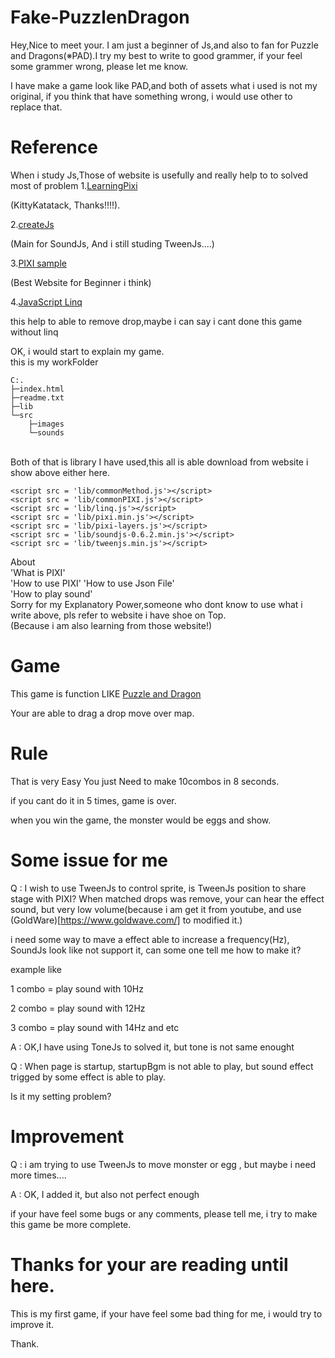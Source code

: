 # Fake-PuzzlenDragon

Hey,Nice to meet your.
I am just a beginner of Js,and also to fan for Puzzle and Dragons(※PAD).I try my best to write to 
good grammer, if your feel some grammer wrong, please let me know.

I have make a game look like PAD,and both of assets what i used is not my original, if you think that have something wrong, 
i would use other to replace that.

# Reference
When i study Js,Those of website is usefully and really help to to solved most of problem
1.[LearningPixi](https://github.com/kittykatattack/learningPixi)

(KittyKatatack, Thanks!!!!).

2.[createJs](https://createjs.com/)

(Main for SoundJs, And i still studing TweenJs....)      

3.[PIXI sample](http://pixijs.io/examples/#/basics/basic.js)

(Best Website for Beginner i think)      

4.[JavaScript Linq](https://github.com/mihaifm/linq/)

this help to able to remove drop,maybe i can say i cant done this game without linq                                                                  

OK, i would start to explain my game.                                                                                        
this is my workFolder      
```
C:.                                                                                                                                    
├─index.html                                                                                                                                    
├─readme.txt                                                                                                                                    
├─lib                                                                                                                                    
└─src                                                                                                                                    
    ├─images                                                                                                                                    
    └─sounds
```
                                                                                                                                        
Both of that is library I have used,this all is able download from website i show above either here. 
```
<script src = 'lib/commonMethod.js'></script>
<script src = 'lib/commonPIXI.js'></script>
<script src = 'lib/linq.js'></script>      
<script src = 'lib/pixi.min.js'></script>  
<script src = 'lib/pixi-layers.js'></script>                                                                                           
<script src = 'lib/soundjs-0.6.2.min.js'></script>  
<script src = 'lib/tweenjs.min.js'></script>                   
```

About                                                
'What is PIXI'                                                                                                                           
'How to use PIXI'
'How to use Json File'  
'How to play sound'    
Sorry for my Explanatory Power,someone who dont know to use what i write above, pls refer to website i have shoe on Top.                                                                                                                                
(Because i am also learning from those website!)                                                                                                                                

# Game
This game is function LIKE [Puzzle and Dragon](http://www.gunghoonline.com/games/puzzle-dragons/)

Your are able to drag a drop move over map.

# Rule
That is very Easy You just Need to make 10combos in 8 seconds.

if you cant do it in 5 times, game is over.

when you win the game, the monster would be eggs and show.

# Some issue for me
Q : I wish to use TweenJs to control sprite, is TweenJs position to share stage with PIXI?
When matched drops was remove, your can hear the effect sound, but very low volume(because i am get it from youtube, and use (GoldWare)[https://www.goldwave.com/] to modified it.)

i need some way to mave a effect able to increase a frequency(Hz), SoundJs look like not support it, can some one tell me how to make it?

example like

1 combo = play sound with 10Hz

2 combo = play sound with 12Hz

3 combo = play sound with 14Hz and etc

A : OK,I have using ToneJs to solved it, but tone is not same enought

Q : When page is startup, startupBgm is not able to play, but sound effect trigged by some effect is able to play.

Is it my setting problem?

 
# Improvement
Q : i am trying to use TweenJs to move monster or egg , but maybe i need more times.... 

A : OK, I added it, but also not perfect enough

if your have feel some bugs or any comments, please tell me, i try to make this game be more complete.

# Thanks for your are reading until here.

This is my first game, if your have feel some bad thing for me, i would try to improve it.

Thank.
 








